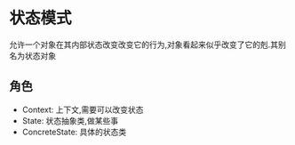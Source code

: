 # 状态模式

允许一个对象在其内部状态改变改变它的行为,对象看起来似乎改变了它的剋.其别名为状态对象

## 角色

- Context: 上下文,需要可以改变状态
- State: 状态抽象类,做某些事
- ConcreteState: 具体的状态类